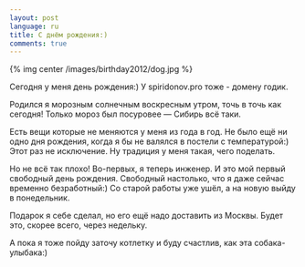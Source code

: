 ```yaml
---
layout: post
language: ru
title: С днём рождения:)
comments: true
---
```


{% img center /images/birthday2012/dog.jpg %}

Сегодня у меня день рождения:) У spiridonov.pro тоже - домену годик.

Родился я морозным солнечным воскресным утром, точь в точь как сегодня! Только
мороз был посуровее — Сибирь всё таки.

Есть вещи которые не меняются у меня из года в год. Не было ещё ни одно дня
рождения, когда я бы не валялся в постели с температурой:) Этот раз не
исключение. Ну традиция у меня такая, чего поделать.

Но не всё так плохо! Во-первых, я теперь инженер. И это мой первый свободный
день рождения. Свободный настолько, что я даже сейчас временно безработный:)
Со старой работы уже ушёл, а на новую выйду в понедельник.

Подарок я себе сделал, но его ещё надо доставить из Москвы. Будет это, скорее
всего, через недельку.

А пока я тоже пойду заточу котлетку и буду счастлив, как эта собака-улыбака:)

